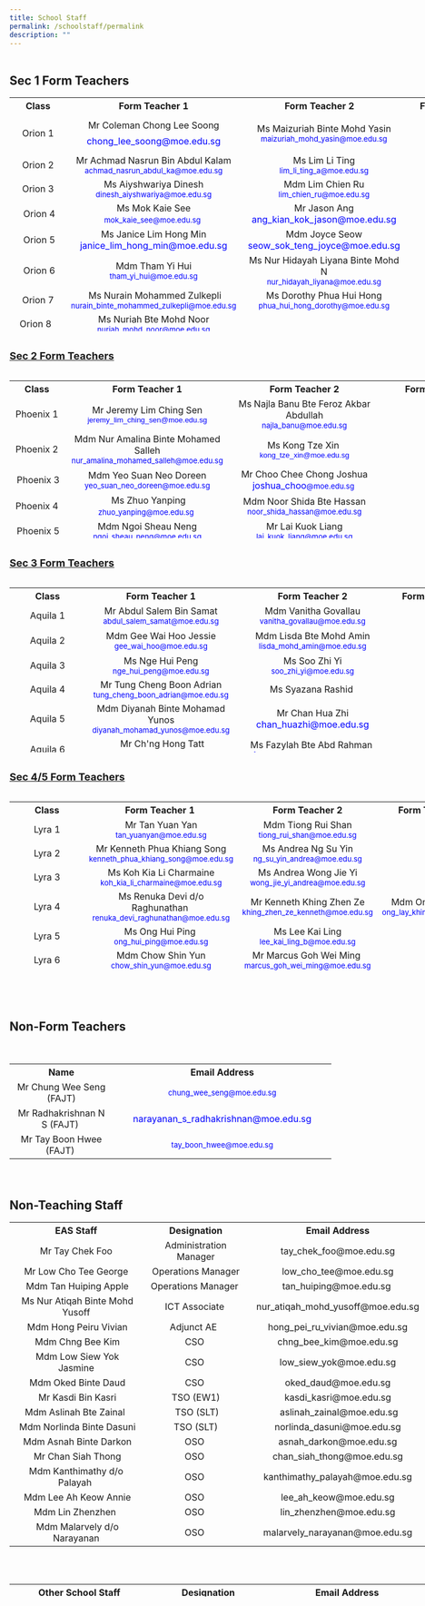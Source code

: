 ```yaml
---
title: School Staff
permalink: /schoolstaff/permalink
description: ""
---
```

<div id="_ptoo_block_start" style="font-size:1px;border:1px solid transparent"></div>

<div id="_ptoo_PTOID" class="pageblock_box " style="display:none">
    <div id="_ptod_PTOID" class="ive_editable ive_ptod ive_content"></div>
</div>

  <div id="_ptoo_58127" class="pageblock_box ">
    <h2 id="_ptoh_58127" class="ive_editable ive_ptoh">Sec 1 Form Teachers</h2>
    <div id="_ptod_58127" class="ive_editable ive_ptod ive_content"><table class="ive_eobj_center iveo_table ives_tab_blue" style="text-align: center; width: 868px; height: 412px;">
<tbody>
<th style="width: 109px; height: auto;">Class
</th>
<th style="width: 259px;">Form Teacher 1
</th>
<th style="width: 283px;">Form Teacher 2<img id="ive_eobj_carrier" src="https://admiraltysec-moe-edu-sg-admin.cwp.sg/pix/spacer.gif" width="16"></th>
<th style="width: 207px;">Form Teacher 3
</th>

<tr>
<td style="width: 60px;">Orion 1</td>
<td><p class="MsoNormal" style="margin-top:6.0pt;margin-right:0in;margin-bottom:6.0pt;
margin-left:0in;line-height:normal"><span lang="EN-SG" style=""><font color="#0000ff" size="2"></font>Mr Coleman Chong Lee Soong</span></p><p class="MsoNormal" style="margin-top:6.0pt;margin-right:0in;margin-bottom:6.0pt;
margin-left:0in;line-height:normal"><span lang="EN-SG" style=""><font color="#0000ff">chong_lee_soong@moe.edu.sg</font></span></p><font size="2" color="#0000ff"></font>
</td>
<td>Ms Maizuriah Binte Mohd Yasin<br><font size="2" color="#0000ff">maizuriah_mohd_yasin@moe.edu.sg</font><font face="trebuchet ms, sans-serif" size="2"><font color="#0000ff"></font></font></td>
<td style="width: 60px;"><br>
</td>
</tr>
<tr>
<td style="width: 60px;">Orion 2</td>
<td style="width: 60px;">Mr Achmad Nasrun Bin Abdul Kalam<br><font color="#0000ff" size="2">achmad_nasrun_abdul_ka@moe.edu.sg</font><font size="2"><br>
</font></td>
<td style="width: 60px;">Ms Lim Li Ting<br><font color="#0000ff" size="2">lim_li_ting_a@moe.edu.sg</font><br></td>
<td style="width: 60px;"><br>
</td>
</tr>
<tr>
<td>Orion 3</td>
<td>Ms Aiyshwariya Dinesh<br><font color="#0000ff" size="2">dinesh_aiyshwariya@moe.edu.sg</font><br></td><td>Mdm Lim Chien Ru<br><font color="#0000ff" size="2">lim_chien_ru@moe.edu.sg</font><font size="2"><br></font></td>
<td><br></td>
</tr>
<tr>
<td>&nbsp;Orion 4</td>
<td>Ms Mok Kaie See<br><span style="font-family: Roboto, arial, sans-serif; text-align: left; background-color: rgb(255, 255, 255);"><font color="#0000ff" size="2"></font></span><span style="color: rgb(0, 0, 255); font-size: small;">mok_kaie_see@moe.edu.sg</span>&nbsp;<br>
</td>
<td>Mr Jason Ang<br><font color="#0000ff">ang_kian_kok_jason@moe.edu.sg<br>
</font></td>
<td><br></td>
</tr>
<tr>
<td>&nbsp;Orion 5</td>
<td>Ms Janice Lim Hong Min<br><font color="#0000ff">janice_lim_hong_min@moe.edu.sg</font><br>
</td>
<td>Mdm Joyce Seow<br><font color="#0000ff">seow_sok_teng_joyce@moe.edu.sg<font size="2"><br></font>
</font></td>
<td><font size="2" color="#0000ff"><br></font>
</td>
</tr>
<tr>
<td>&nbsp;Orion 6</td>
<td>Mdm Tham Yi Hui<br><font color="#0000ff" size="2">tham_yi_hui@moe.edu.sg</font><br>
</td>
<td>Ms Nur Hidayah Liyana Binte Mohd N<br><font color="#0000ff" size="2">nur_hidayah_liyana@moe.edu.sg</font><br></td>  
<td><br>
</td>
</tr>
<tr>
<td>Orion 7</td>
<td>&nbsp;Ms Nurain Mohammed Zulkepli<br><font color="#0000ff" style="font-size: small;">nurain_binte_mohammed_zulkepli@moe.edu.sg</font><br>
</td>
<td>Ms Dorothy Phua Hui Hong<br><font color="#0000ff" size="2">phua_hui_hong_dorothy@moe.edu.sg</font><br>
</td>
<td><br></td>
</tr><tr><td>Orion 8&nbsp;&nbsp;</td><td>&nbsp;Ms Nuriah Bte Mohd Noor&nbsp;<br><font color="#0000ff" size="2">nuriah_mohd_noor@moe.edu.sg</font><br></td><td>&nbsp;</td><td>&nbsp;</td></tr>
</tbody>
</table><div style="text-align: center;"><br></div><b><div style="text-align: left;"><b style="background-color: initial;"><u><font size="4">Sec 2 Form Teachers</font></u></b></div></b><div style="text-align: center;"><br></div>
<table class="iveo_table ives_tab_blue ive_eobj_center" style="text-align: center; width: 866.208px; height: 278px;">
<tbody>
<tr>
<th style="width: 98px;">Class
</th>
<th style="width: 287px;">Form Teacher 1
</th>
<th style="width: 262px;">Form Teacher 2
</th>
<th style="width: 219px;">Form Teacher 3
</th>
</tr>
<tr>
<td style="width: 60px;">Phoenix 1</td>
<td style="width: 60px;">Mr Jeremy Lim Ching Sen<br><font color="#0000ff" style="font-family: &quot;trebuchet ms&quot;, sans-serif; font-size: small;">jeremy_lim_ching_sen@moe.edu.sg</font><br>
</td>
<td style="width: 60px;marcus_goh_wei_ming@moe.edu.sg">Ms Najla Banu Bte Feroz Akbar Abdullah<br><font color="#0000ff" size="2">najla_banu@moe.edu.sg</font><br>
</td>
<td style="width: 60px;"><br>
</td>
</tr>
<tr>
<td style="width: 60px;">Phoenix 2</td>
<td style="width: 60px;"><font color="#0000ff" size="2"></font>Mdm Nur Amalina Binte Mohamed Salleh<br style="font-size: small;"><font color="#0000ff" style="font-size: small;">nur_amalina_mohamed_salleh@moe.edu.sg</font><br>
</td>
<td style="width: 60px;"><span style="font-size: 10pt; font-family: Arial; color: rgb(0, 0, 0);" data-sheets-value="{&quot;1&quot;:2,&quot;2&quot;:&quot;Radiah Bte Baba&quot;}" data-sheets-userformat="{&quot;2&quot;:14336,&quot;14&quot;:[null,2,0],&quot;15&quot;:&quot;Arial&quot;,&quot;16&quot;:10}"></span><font color="#0000ff" size="2"></font>Ms Kong Tze Xin&nbsp;<br><font color="#0000ff" style="font-family: &quot;trebuchet ms&quot;, sans-serif; font-size: small;">kong_tze_xin@moe.edu.sg</font><br>
</td>
<td style="width: 60px;"><br>
</td>
</tr>
<tr>
<td>&nbsp;Phoenix 3</td>
<td>Mdm Yeo Suan Neo Doreen<br><font color="#0000ff" style="font-size: small;">yeo_suan_neo_doreen@moe.edu.sg</font><font color="#0000ff" size="2"></font></td>
<td><font color="#0000ff" size="2"></font>Mr Choo Chee Chong Joshua<br><font color="#0000ff">joshua_choo</font><font color="#0000ff" style="font-size: small;">@moe.edu.sg</font><font size="2" color="#0000ff">&nbsp;</font><br>
</td>
<td><br>
</td>
</tr>
<tr>
<td>Phoenix 4</td>
<td>&nbsp;<font color="#0000ff" size="2"></font>Ms Zhuo Yanping<br><font size="2" color="#0000ff">zhuo_yanping@moe.edu.sg</font>&nbsp;<br>
</td>
<td>Mdm Noor Shida Bte Hassan<br><font color="#0000ff" size="2">noor_shida_hassan@moe.edu.sg</font>
</td>
<td><br>
</td>
</tr>
<tr>
<td>&nbsp;Phoenix 5</td>
<td>Mdm Ngoi Sheau Neng<br><font color="#0000ff" size="2">ngoi_sheau_neng@moe.edu.sg</font><br>
</td>
<td>Mr Lai Kuok Liang<br><font color="#0000ff" size="2">lai_kuok_liang@moe.edu.sg</font><br>
</td>
<td><br>
</td>
</tr>
  
<tr>
<td>&nbsp;Phoenix 6</td>
<td><font color="#0000ff" size="2"></font>Mdm Tamil Selvi d/o Ramanujam<br><font size="2" color="#0000ff">tamil_selvi_ramanujam@moe.edu.sg</font><br>
</td>
<td>Mdm Wendy Chen Jin Jing<br><font color="#0000ff" size="2">wendy_chen_jin_jing@moe.edu.sg</font>&nbsp;<br>
</td>
<td><br>
</td>
</tr>
<tr>
<td>Phoenix 7</td>
<td>Mr Ong Minyi Jamie&nbsp;<br><font color="#0000ff" size="2">ong_minyi_jamie@moe.edu.sg</font><br>
</td>
<td>Mdm Mas Ayu Bte Abdul Malek<br><font color="#0000ff" size="2">mas_ayu_abdul_malek@moe.edu.sg</font><br>
</td>
<td>Mdm Lim Ching Ching&nbsp;<br><font color="#0000ff" style="font-family: &quot;trebuchet ms&quot;, sans-serif; font-size: small;">lim_ching_ching@moe.edu.sg</font>&nbsp;&nbsp;<br>
</td>
</tr><tr><td>&nbsp;Phoenix 8</td><td>Ms Leong Mun Yi<br><font color="#0000ff" size="2">leong_mun_yi@moe.edu.sg</font>&nbsp;&nbsp;</td><td>&nbsp;Mr Arun Vasudev Krishnan&nbsp;<br><font color="#0000ff" size="2">arun_vasudev_krishnan@moe.edu.sg</font>&nbsp;</td><td>&nbsp;</td></tr>
</tbody>
</table><div style="text-align: center;"><span style="font-weight: 700; text-decoration-line: underline;"><br></span></div><u style="font-weight: bold;"><div style="text-align: left;"><u style="background-color: initial;"><font size="4">Sec 3 Form Teachers</font></u></div></u><div style="text-align: center;"><br></div>
<table class="ive_eobj_center iveo_table ives_tab_blue" style="text-align: center; width: 837.333px; height: 290px;">
<tbody>
<tr>
<th style="width: 152px;">Class
</th>
<th style="width: 254px;">Form Teacher 1
</th>
<th style="width: 232px;">Form Teacher 2
</th>
<th style="width: 199px;">Form Teacher 3
</th>
</tr>
<tr>
<td style="width: 60px;">Aquila 1</td>
<td style="width: 60px;">Mr Abdul Salem Bin Samat<br><font color="#0000ff" size="2">abdul_salem_samat@moe.edu.sg</font><br>
</td>
<td style="width: 60px;">Mdm Vanitha Govallau<br><font color="#0000ff" size="2">vanitha_govallau@moe.edu.sg</font><br>
</td>
<td style="width: 60px;"><br>
</td>
</tr>
<tr>
<td style="width: 60px;">Aquila 2</td>
<td style="width: 60px;">Mdm Gee Wai Hoo Jessie<br><font color="#0000ff" size="2">gee_wai_hoo@moe.edu.sg</font><br>
</td>
<td style="width: 60px;">Mdm Lisda Bte Mohd Amin<br><font color="#0000ff" size="2">lisda_mohd_amin@moe.edu.sg</font><br>
</td>
<td style="width: 60px;">&nbsp;<br><font color="#0000ff" size="2"></font><br>
</td>
</tr>
<tr>
<td>Aquila 3</td>
<td>Ms Nge Hui Peng<br><font color="#0000ff" size="2">nge_hui_peng@moe.edu.sg</font><br>
</td>
<td>Ms Soo Zhi Yi<br><font color="#0000ff" size="2">soo_zhi_yi@moe.edu.sg</font><br>
</td>
<td><br>
</td>
</tr>
<tr>
<td>Aquila 4</td>
<td>Mr Tung Cheng Boon Adrian<br><font color="#0000ff" size="2">tung_cheng_boon_adrian@moe.edu.sg</font><br>
</td>
<td>Ms Syazana Rashid&nbsp;<br>
</td>
<td><br></td>
</tr>
<tr>
<td>Aquila 5</td>
<td>Mdm Diyanah Binte Mohamad Yunos<br><font color="#0000ff" size="2">diyanah_mohamad_yunos@moe.edu.sg</font><br>
</td>
<td>Mr Chan Hua Zhi<br><font color="#0000ff">chan_huazhi@moe.edu.sg</font><br>
</td>
<td>
<br><font color="#0000ff" size="2"></font><br>
</td>
</tr>
  <tr>
<td>Aquila 6</td>
<td>&nbsp;Mr Ch'ng Hong Tatt<br><font color="#0000ff" size="2">chng_hong_tatt@moe.edu.sg</font>&nbsp;<br>
</td>
<td>Ms Fazylah Bte Abd Rahman&nbsp;<br><font color="#0000ff" size="2">fazylah_abd_rahman@moe.edu.sg</font><br>
</td>
<td>
<br><font color="#0000ff" size="2"></font><br>
</td>
</tr>
<tr>
<td>Aquila 7&nbsp;&nbsp;</td>
<td>Mdm Ng Jing Min<br><font color="#0000ff" size="2">ng_jing_min@moe.edu.sg</font><br>
</td>
<td>Ms Sharifah Zulkifli<br>
</td>
<td>
<br><font color="#0000ff" size="2"></font><br>
</td>
</tr><tr><td>&nbsp;Aquila 8&nbsp;</td><td>Mr Chua Khoon Siong Ray<br><font color="#0000ff" size="2">chua_khoon_siong@moe.edu.sg</font>&nbsp;</td><td>&nbsp;Mdm Sharifah Nur Hidayah Bte Omar Albar&nbsp;&nbsp;<br><font color="#0000ff" size="2">sharifah_nur_hidayah_omar@moe.edu.sg</font></td><td>&nbsp;</td></tr>
</tbody>
</table><div style="text-align: center;"><br></div><b><div style="text-align: left;"><b style="background-color: initial;"><u><font size="4">Sec 4/5 Form Teachers</font></u></b></div></b><div style="text-align: center;"><br></div>
<table class="ive_eobj_center iveo_table ives_tab_blue" style="text-align: center; width: 844px; height: 304px;">
<tbody>
<tr>
<th style="width: 128px;">Class
</th>
<th style="width: 188px;">Form Teacher 1&nbsp;
</th>
<th style="width: 192px;">Form Teacher 2
</th>
<th style="width: 164px;">Form Teacher 3
</th>
</tr>
<tr>
<td style="width: 60px;">Lyra 1</td>
<td style="width: 60px;"><font color="#0000ff" size="2"></font>Mr Tan Yuan Yan<br><font color="#0000ff" size="2">tan_yuanyan@moe.edu.sg</font><br>
</td>
<td style="width: 60px;"><font color="#0000ff" size="2"></font>Mdm Tiong Rui Shan<br><font color="#0000ff" size="2">tiong_rui_shan@moe.edu.sg</font><br>
</td>
<td style="width: 60px;"><br>
</td>
</tr>
<tr>
<td style="width: 60px;">Lyra 2</td>
<td style="width: 60px;"><font color="#0000ff" size="2"></font>Mr Kenneth Phua Khiang Song<br><font color="#0000ff" size="2">kenneth_phua_khiang_song@moe.edu.sg</font><br>
</td>
<td style="width: 60px;">Ms Andrea Ng Su Yin<br><font color="#0000ff" size="2">ng_su_yin_andrea@moe.edu.sg</font><br>
</td>
<td style="width: 60px;"><br>
</td>
</tr>
<tr>
<td>Lyra 3</td>
<td style="width: 60px;"><font color="#0000ff" size="2"></font>Ms Koh Kia Li Charmaine<br><font color="#0000ff" size="2">koh_kia_li_charmaine@moe.edu.sg</font><br>
</td>
<td><font color="#0000ff" size="2"></font>Ms Andrea Wong Jie Yi<br><font color="#0000ff" size="2">wong_jie_yi_andrea@moe.edu.sg</font><br>
</td>
<td>&nbsp;
</td>
</tr>
<tr>
<td>Lyra 4</td>
<td><font color="#0000ff" size="2"></font>Ms Renuka Devi d/o Raghunathan&nbsp;<br><font color="#0000ff" size="2">renuka_devi_raghunathan@moe.edu.sg</font><br>
</td>
<td><font color="#0000ff" size="2"></font>Mr Kenneth Khing Zhen Ze<br><font color="#0000ff" size="2">khing_zhen_ze_kenneth@moe.edu.sg</font><br>
</td>
<td>
Mdm Ong Lay Khim<br><font color="#0000ff" size="2">ong_lay_khim_a@moe.edu.sg</font><br>
</td>
</tr>
<tr>
<td>Lyra 5</td>
<td><font color="#0000ff"></font>Ms Ong Hui Ping&nbsp;<br><font color="#0000ff" size="2">ong_hui_ping@moe.edu.sg</font><br><span style="font-family: Roboto, arial, sans-serif; text-align: left; background-color: rgb(255, 255, 255);"><font color="#0000ff" size="2"></font></span>
</td>
<td><font color="#0000ff" size="2"></font>Ms Lee Kai Ling<br><font color="#0000ff" size="2">lee_kai_ling_b@moe.edu.sg</font><br>
</td>
<td><br>
</td>
</tr>
<tr>
<td>Lyra 6</td>
<td><font color="#0000ff" size="2"></font>Mdm Chow Shin Yun<br><font color="#0000ff" size="2">chow_shin_yun@moe.edu.sg</font><br>
</td>
<td><font color="#0000ff" size="2"></font>Mr Marcus Goh Wei Ming&nbsp;<br><font color="#0000ff" size="2">marcus_goh_wei_ming@moe.edu.sg</font><br>
</td>
<td><br>
</td>
</tr>
<tr>
<td>Lyra 7</td>
<td><font color="#0000ff" size="2"></font>Mr Tay Peiyong&nbsp;<br><font color="#0000ff" size="2">tay_peiyong@moe.edu.sg</font><br>
</td>
<td>Ms Thein Ying Jie Elena<br><font color="#0000ff" size="2">thein_ying_jie_elena@moe.edu.sg</font><br>
</td>
<td>&nbsp;
</td>
</tr><tr><td>&nbsp;Lyra 8</td><td>Ms Chew Wei Xin<br><font color="#0000ff">chew_wei_xin@moe.edu.sg</font></td><td>&nbsp;</td><td>&nbsp;</td></tr>
</tbody>
</table><div style="text-align: center;"><br></div><div style="text-align: center;"><br></div></div>
</div>
  <div id="_ptoo_126108" class="pageblock_box ">
    <h2 id="_ptoh_126108" class="ive_editable ive_ptoh">Non-Form Teachers</h2>
    <div id="_ptod_126108" class="ive_editable ive_ptod ive_content"><div style="line-height: 19.6px; text-align: center;"><br></div><table class="ive_eobj_center iveo_table ives_tab_blue" style="text-align: center; width: 567px; height: 172px;"><tbody><tr><th style="width: 179px;">Name</th><th style="width: 381px;">Email Address</th></tr><tr><td style="width: 60px;">Mr Chung Wee Seng (FAJT)</td><td style="width: 60px;"><font color="#0000ff" size="2">chung_wee_seng@moe.edu.sg</font><br></td></tr><tr><td>Mr Radhakrishnan N S (FAJT)&nbsp;</td><td style="width: 60px;"><font color="#0000ff">narayanan_s_radhakrishnan@moe.edu.sg</font><br></td></tr><tr><td>Mr Tay Boon Hwee (FAJT)&nbsp;</td><td><font color="#0000ff" size="2">tay_boon_hwee@moe.edu.sg</font><br></td></tr></tbody></table><div style="line-height: 19.6px; text-align: center;"><br></div></div>
</div>
  <div id="_ptoo_58165" class="pageblock_box ">
    <h2 id="_ptoh_58165" class="ive_editable ive_ptoh">Non-Teaching Staff</h2>
    <div id="_ptod_58165" class="ive_editable ive_ptod ive_content"><table class="iveo_table ives_tab_blue ive_eobj_center" style="text-align: center; width: 735px;">
<tbody>
<tr>
<th style="width: 249px;">EAS Staff
</th>
<th style="width: 186px;">Designation
</th>
<th style="width: 300px;">Email Address
</th>  
</tr>
<tr>
<td style="width: 60px;">Mr Tay Chek Foo
</td>
<td style="width: 60px;">Administration Manager
</td>
<td style="width: 60px;">tay_chek_foo@moe.edu.sg
</td>  
</tr>
<tr>
<td style="width: 60px;">Mr Low Cho Tee George
</td>
<td style="width: 60px;">Operations Manager
</td>
<td style="width: 60px;">low_cho_tee@moe.edu.sg
</td>  
</tr><tr><td>&nbsp;Mdm Tan Huiping Apple</td><td>Operations Manager&nbsp;</td><td>tan_huiping@moe.edu.sg&nbsp;</td></tr>
<tr>
<td>&nbsp;Ms Nur Atiqah Binte Mohd Yusoff
</td>
<td>ICT Associate&nbsp;
</td>
<td style="width: 60px;">nur_atiqah_mohd_yusoff@moe.edu.sg
</td>  
</tr>
<tr>
<td>&nbsp;Mdm Hong Peiru Vivian
</td>
<td>Adjunct AE&nbsp;&nbsp;
</td>
<td style="width: 60px;">hong_pei_ru_vivian@moe.edu.sg
</td>  
</tr>  
<tr>
<td>&nbsp;Mdm Chng Bee Kim
</td>
<td>CSO&nbsp;
</td>
<td style="width: 60px;">chng_bee_kim@moe.edu.sg
</td>  
</tr>
<tr>
<td>&nbsp;Mdm Low Siew Yok Jasmine
</td>
<td>CSO&nbsp;
</td>
<td style="width: 60px;">low_siew_yok@moe.edu.sg
</td>  
</tr>
<tr>
<td>&nbsp;Mdm Oked Binte Daud
</td>
<td>CSO&nbsp;
</td>
<td style="width: 60px;">oked_daud@moe.edu.sg
</td>  
</tr>
<tr>
<td>&nbsp;Mr Kasdi Bin Kasri</td>
<td>TSO (EW1)</td>
<td style="width: 60px;">kasdi_kasri@moe.edu.sg
</td>  
</tr><tr><td>Mdm Aslinah Bte Zainal&nbsp;</td><td>&nbsp;TSO (SLT)</td><td>&nbsp;aslinah_zainal@moe.edu.sg</td></tr>
<tr>
<td>&nbsp;Mdm Norlinda Binte Dasuni
</td>
<td>TSO (SLT)</td>
<td style="width: 60px;">norlinda_dasuni@moe.edu.sg
</td>  
</tr>

<tr>
<td>&nbsp;Mdm Asnah Binte Darkon
</td>
<td>OSO&nbsp;
</td>
<td style="width: 60px;">asnah_darkon@moe.edu.sg</td>  
</tr>
<tr>
<td>&nbsp;Mr Chan Siah Thong
</td>
<td>OSO&nbsp;
</td>
<td style="width: 60px;">chan_siah_thong@moe.edu.sg</td>  
</tr>
<tr>
<td>Mdm Kanthimathy d/o Palayah&nbsp;
</td>
<td>OSO&nbsp;
</td>
<td style="width: 60px;">kanthimathy_palayah@moe.edu.sg
</td>  
</tr>
<tr>
<td>&nbsp;Mdm Lee Ah Keow Annie
</td>
<td>OSO&nbsp;
</td>
<td style="width: 60px;">lee_ah_keow@moe.edu.sg
</td>  
</tr>
<tr>
<td>Mdm Lin Zhenzhen&nbsp;
</td>
<td>OSO&nbsp;
</td>
<td style="width: 60px;">lin_zhenzhen@moe.edu.sg
</td>  
</tr>
<tr>
<td>&nbsp;Mdm Malarvely d/o Narayanan
</td>
<td>OSO&nbsp;
</td>
<td style="width: 60px;">malarvely_narayanan@moe.edu.sg</td>  
</tr>
</tbody>
</table><div style="text-align: center;"><br></div><div style="text-align: center;"><br></div><div style="text-align: center;"><table class="iveo_table ives_tab_blue ive_eobj_center" style="text-align: center; width: 735px; height: 22px;">
<tbody>
<tr>
<th style="width: 257px;">Other School Staff
</th>
<th style="width: 213px;">Designation
</th>
  
<th style="width: 213px;">Email Address
</th>
</tr>
<tr>
<td style="width: 60px;">Ms Mullai d/o Pushpanathan</td>
<td style="width: 60px;">AED (Counselling)</td>
<td style="width: 60px;">mullai_pushpanathan@moe.edu.sg<br>
</td>  
</tr><tr><td>&nbsp;Mr Dennis Goh Jiong Yu</td><td>&nbsp;AED (Counselling)</td><td>dennis_goh_jiong_yu@moe.edu.sg&nbsp;</td></tr>
<tr>
<td>&nbsp;Ms Nadiah Binte Abdul Khalid</td>
<td>AED (LBS)
</td>
<td style="width: 60px;">nadiah_abdul_khalid@moe.edu.sg<br>
</td>  
</tr>

<tr>
<td>Mr Chan Ding Jie Tom&nbsp;
</td>
<td>Desktop Engineer&nbsp;&nbsp;</td>
<td style="width: 60px;"><br>
</td>  
</tr><tr><td>&nbsp;Ms Hemalatha d/o Maniam</td><td>&nbsp;Librarian</td><td>&nbsp;</td></tr>
<tr>
<td>Ms Lee Geok Siam Irene&nbsp;
</td>
<td>Front Desk Officer&nbsp;
</td>
<td style="width: 60px;"><br>
</td>  
</tr>
<tr>
<td>Mr Lim Meng Kheng&nbsp;
</td>
<td>Teacher Aide Discipline&nbsp;
</td>
<td style="width: 60px;"><br>
</td>  
</tr>
<tr>
<td>Mdm Fatimah Zahid</td><td>Food Lab Assistant</td>
<td style="width: 60px;"><br>
</td>  
</tr>
</tbody>
</table><br></div><div style="text-align: center;"><br></div><div style="text-align: center;"><br></div><div style="text-align: center;"><br></div><div style="text-align: center;"><br></div><div style="text-align: center;"><br></div><div style="text-align: center;"><br></div><div style="text-align: center;"><br></div><div style="text-align: center;"><br></div><div style="text-align: center;"><br></div>
<div style="text-align: center;"><br></div></div>
</div>
          </div>